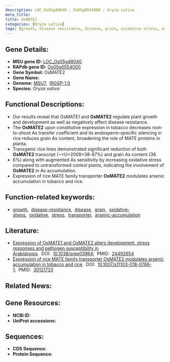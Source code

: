 ```yaml
---
description: LOC_Os05g48040 ; Os05g0554000 ; Oryza sativa
meta_title:
title: OsMATE2
categories: [Oryza sativa]
tags: [growth, disease resistance, disease, grain, oxidative stress, oxidative, stress, transporter, arsenic accumulation]
---
```


## Gene Details:
- **MSU gene ID:** [LOC_Os05g48040](http://rice.uga.edu/cgi-bin/ORF_infopage.cgi?orf=LOC_Os05g48040)  
- **RAPdb gene ID:** [Os05g0554000](https://rapdb.dna.affrc.go.jp/locus/?name=Os05g0554000)  
- **Gene Symbol:** OsMATE2
- **Gene Name:**
- **Genome:**  [MSU7](http://rice.uga.edu/),&nbsp;&nbsp;[IRGSP-1.0](https://rapdb.dna.affrc.go.jp/download/irgsp1.html)
- **Species:** *Oryza sativa*

## Functional Descriptions:
   - Our results reveal that OsMATE1 and **OsMATE2** regulate plant growth and development as well as negatively affect disease resistance.
   - The **OsMATE2** upon constitutive expression in tobacco decreases root-to-shoot As transfer coefficient and its endosperm-specific silencing in rice reduces grain As content, broadening the role of MATE proteins in planta.
   - Transgenic rice lines demonstrated significant reduction of both **OsMATE2** transcript (~<U+2009>38-87%) and grain As content (36.
   - 6%) along with augmented As sensitivity by increasing oxidative stress compared to untransformed control plants, indicating the involvement of **OsMATE2** in As accumulation.
   - Expression of rice MATE family transporter **OsMATE2** modulates arsenic accumulation in tobacco and rice.

## Function-related keywords:
   - [growth](/tags/growth/),&nbsp;&nbsp;[disease-resistance](/tags/disease-resistance/),&nbsp;&nbsp;[disease](/tags/disease/),&nbsp;&nbsp;[grain](/tags/grain/),&nbsp;&nbsp;[oxidative-stress](/tags/oxidative-stress/),&nbsp;&nbsp;[oxidative](/tags/oxidative/),&nbsp;&nbsp;[stress](/tags/stress/),&nbsp;&nbsp;[transporter](/tags/transporter/),&nbsp;&nbsp;[arsenic-accumulation](/tags/arsenic-accumulation/)

## Literature:
   - [Expression of OsMATE1 and OsMATE2 alters development, stress responses and pathogen susceptibility in Arabidopsis](https://www.doi.org/10.1038/srep03964).&nbsp;&nbsp;DOI:&nbsp;&nbsp;[10.1038/srep03964](https://www.doi.org/10.1038/srep03964);&nbsp;&nbsp;PMID:&nbsp;&nbsp;[24492654](https://pubmed.ncbi.nlm.nih.gov/24492654/)
   - [Expression of rice MATE family transporter OsMATE2 modulates arsenic accumulation in tobacco and rice](https://www.doi.org/10.1007/s11103-018-0766-1).&nbsp;&nbsp;DOI:&nbsp;&nbsp;[10.1007/s11103-018-0766-1](https://www.doi.org/10.1007/s11103-018-0766-1);&nbsp;&nbsp;PMID:&nbsp;&nbsp;[30121733](https://pubmed.ncbi.nlm.nih.gov/30121733/)

## Related News:

## Gene Resources:
- **NCBI ID:**  []()
- **UniProt accessions:** [](https://www.uniprot.org/uniprotkb//entry)

## Sequences:
- **CDS Sequence:**
- **Protein Sequence:**
